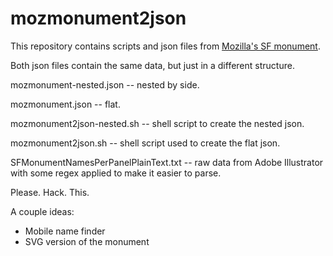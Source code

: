 mozmonument2json
================

This repository contains scripts and json files from [Mozilla's SF monument][monwiki]. 

Both json files contain the same data, but just in a different structure.

mozmonument-nested.json -- nested by side.

mozmonument.json -- flat.

mozmonument2json-nested.sh -- shell script to create the nested json.

mozmonument2json.sh -- shell script used to create the flat json.

SFMonumentNamesPerPanelPlainText.txt -- raw data from Adobe Illustrator with some regex applied to make it easier to parse.

Please. Hack. This.

A couple ideas:

* Mobile name finder
* SVG version of the monument

[monwiki]: https://wiki.mozilla.org/Monument